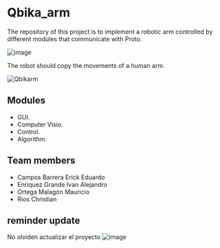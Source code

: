 # Qbika_arm
The repository of this project is to implement a robotic arm controlled by different modules that communicate with Proto.

![image](https://github.com/IvanEnriquezGrande/Qbika_arm/assets/53495616/2ca82970-2dc5-4f56-853c-e54da41bcfdb)

The robot should copy the movements of a human arm.

![Qbikarm](https://github.com/IvanEnriquezGrande/Qbika_arm/assets/53495616/9296be31-fde8-4fa7-b359-ad187c65e33f)

## Modules
- GUI.
- Computer Visio.
- Control.
- Algorithm.


## Team members
  - Campos Barrera Erick Eduardo
  - Enriquez Grande Ivan Alejandro
  - Ortega Malagón Mauricio
  - Rios Christian

## reminder update
No olviden actualizar el proyecto
![image](https://github.com/IvanEnriquezGrande/Qbika_arm/assets/63263335/3c5e8d05-90fb-4aec-9433-c79479766d28)

